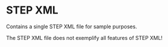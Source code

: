 # STEP XML
Contains a single STEP XML file for sample purposes.

The STEP XML file does not exemplify all features of STEP XML!
